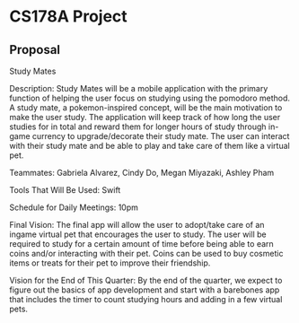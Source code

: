 # CS178A Project
## Proposal
Study Mates

Description: Study Mates will be a mobile application with the primary function of helping the user focus on studying using the pomodoro method. A study mate, a pokemon-inspired concept, will be the main motivation to make the user study. The application will keep track of how long the user studies for in total and reward them for longer hours of study through in-game currency to upgrade/decorate their study mate. The user can interact with their study mate and be able to play and take care of them like a virtual pet. 

Teammates: Gabriela Alvarez, Cindy Do, Megan Miyazaki, Ashley Pham

Tools That Will Be Used: Swift

Schedule for Daily Meetings: 10pm

Final Vision: The final app will allow the user to adopt/take care of an ingame virtual pet that encourages the user to study. The user will be required to study for a certain amount of time before being able to earn coins and/or interacting with their pet. Coins can be used to buy cosmetic items or treats for their pet to improve their friendship.

Vision for the End of This Quarter:  By the end of the quarter, we expect to figure out the basics of app development and start with a barebones app that includes the timer to count studying hours and adding in a few virtual pets.

